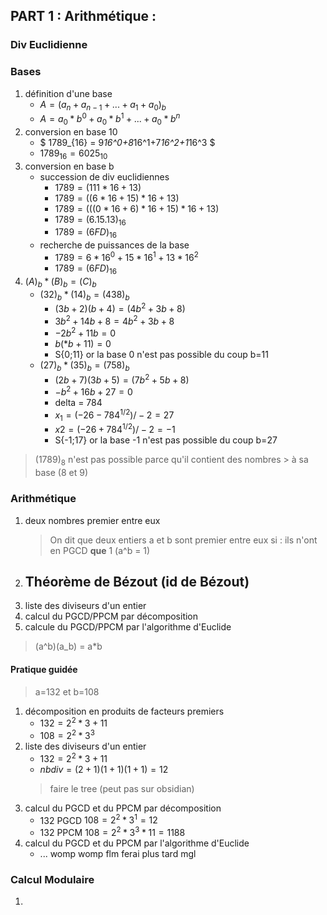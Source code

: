 ## PART 1 : Arithmétique :

### Div Euclidienne

### Bases
1. définition d'une base
	- $A = (a_n + a_{n-1} + ... + a_1 + a_0)_b$
	- $A = a_0 * b^0 +  a_0 *b^1 +  ... + a_0 *b^n$  
2. conversion en base 10
	- $ 1789_{16} = 9*16^0+8*16^1+7*16^2+1*16^3 $
	- $1789_{16} = 6025_{10}$
3. conversion en base b
	-  succession de div euclidiennes
		- $1789 = (111*16 + 13)$  
		- $1789 = ((6*16+15)*16 +13)$
		- $1789 =  (((0*16 + 6)*16 +15)*16+13)$
		- $1789 = (6.15.13)_{16}$
		- $1789 = (6FD)_{16}$
	- recherche de puissances de la base
		- $1789 = 6*16^0 + 15*16^1 + 13*16^2$
		- $1789 = (6FD)_{16}$
4. $(A)_b * (B)_b = (C)_b$
	-  $(32)_b * (14)_b = (438)_b$
		- $(3b + 2)(b+4) = (4b^2 + 3b+8)$
		- $3b^2+14b+8 = 4b^2+3b+8$
		- $-2b^2+11b = 0$
		- $b(*b+11) = 0$
		- S{0;11} or la base 0 n'est pas possible du coup b=11
	-  $(27)_b * (35)_b = (758)_b$
		-  $(2b+7)(3b+5)= (7b^2+5b+8)$
		- $-b^2+16b+27=0$
		- delta = 784
		- $x_1 = (-26-784^{1/2})/-2 = 27$
		- $x2= (-26+784^{1/2})/-2 = -1$
		- S{-1;17} or la base -1 n'est pas possible du coup b=27

>  $(1789)_8$  n'est pas possible parce qu'il contient des nombres > à sa base (8 et 9) 

### Arithmétique
1. deux nombres premier entre eux
	> On dit que deux entiers a et b sont premier entre eux si :
	> ils n'ont en PGCD **que** 1 (a^b = 1)
1. Théorème de Bézout (id de Bézout)
	- 
2. liste des diviseurs d'un entier
3. calcul du PGCD/PPCM par  décomposition
4. calcule du PGCD/PPCM par l'algorithme d'Euclide

> (a^b)(a_b) = a*b
#### Pratique guidée
> a=132 et b=108
1. décomposition en produits de facteurs premiers
	- $132 = 2^2*3+11$
	- $108 = 2^2*3^3$
1. liste des diviseurs d'un entier
	- $132 = 2^2*3+11$
	- $nbdiv = (2+1)(1+1)(1+1)=12$
	> faire le tree (peut pas sur obsidian)
1. calcul du PGCD et du PPCM par décomposition
	- $132$ PGCD $108 = 2^2*3^1 =12$
	- $132$ PPCM $108 = 2^2*3^3*11 = 1188$
1. calcul du PGCD et du PPCM par l'algorithme d'Euclide
	- ... womp womp flm ferai plus tard mgl

### Calcul Modulaire
1. 

